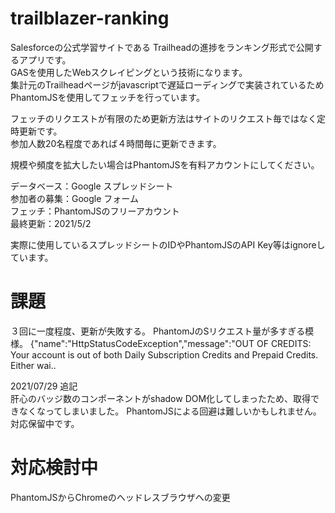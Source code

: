 # trailblazer-ranking
Salesforceの公式学習サイトである Trailheadの進捗をランキング形式で公開するアプリです。  
GASを使用したWebスクレイピングという技術になります。  
集計元のTrailheadページがjavascriptで遅延ローディングで実装されているため  
PhantomJSを使用してフェッチを行っています。

フェッチのリクエストが有限のため更新方法はサイトのリクエスト毎ではなく定時更新です。  
参加人数20名程度であれば４時間毎に更新できます。

規模や頻度を拡大したい場合はPhantomJSを有料アカウントにしてください。

データベース：Google スプレッドシート  
参加者の募集：Google フォーム  
フェッチ：PhantomJSのフリーアカウント  
最終更新：2021/5/2  

実際に使用しているスプレッドシートのIDやPhantomJSのAPI Key等はignoreしています。

# 課題
３回に一度程度、更新が失敗する。
PhantomJのSリクエスト量が多すぎる模様。
{"name":"HttpStatusCodeException","message":"OUT OF CREDITS: Your account is out of both Daily Subscription Credits and Prepaid Credits. Either wai..

2021/07/29 追記  
肝心のバッジ数のコンポーネントがshadow DOM化してしまったため、取得できなくなってしまいました。
PhantomJSによる回避は難しいかもしれません。対応保留中です。

# 対応検討中
PhantomJSからChromeのヘッドレスブラウザへの変更
